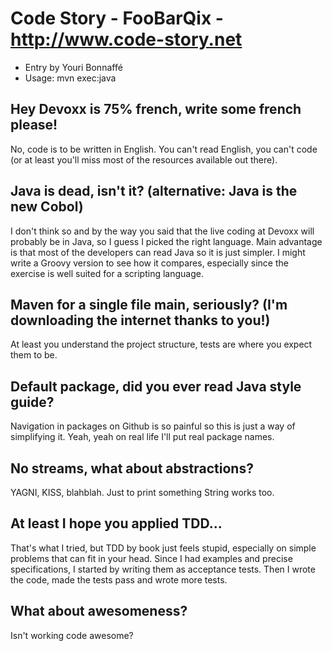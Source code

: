 # Code Story - FooBarQix - http://www.code-story.net

* Entry by Youri Bonnaffé
* Usage: mvn exec:java

## Hey Devoxx is 75% french, write some french please!

No, code is to be written in English. You can't read English, you can't code (or at least you'll miss most of the resources available out there).

## Java is dead, isn't it? (alternative: Java is the new Cobol)

I don't think so and by the way you said that the live coding at Devoxx will probably be in Java, so I guess I picked the right language. Main advantage is that most of the developers can read Java so it is just simpler. I might write a Groovy version to see how it compares, especially since the exercise is well suited for a scripting language.

## Maven for a single file main, seriously? (I'm downloading the internet thanks to you!)

At least you understand the project structure, tests are where you expect them to be.

## Default package, did you ever read Java style guide?

Navigation in packages on Github is so painful so this is just a way of simplifying it. Yeah, yeah on real life I'll put real package names.

## No streams, what about abstractions?

YAGNI, KISS, blahblah. Just to print something String works too.

## At least I hope you applied TDD...

That's what I tried, but TDD by book just feels stupid, especially on simple problems that can fit in your head. Since I had examples and precise specifications, I started by writing them as acceptance tests. Then I wrote the code, made the tests pass and wrote more tests.

## What about awesomeness?

Isn't working code awesome?
